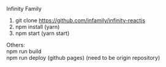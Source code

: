 Infinity Family

1.  git clone https://github.com/infamily/infinity-reactjs
2.  npm install (yarn)
3.  npm start (yarn start)

Others:  
npm run build  
npm run deploy (github pages) (need to be origin repository)
